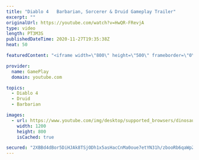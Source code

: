 ```yaml
---
title: "Diablo 4   Barbarian, Sorcerer & Druid Gameplay Trailer"
excerpt: ""
originalUrl: https://youtube.com/watch?v=HwQR-FRevjA
type: video
length: PT3M3S
publishedDateTime: 2020-11-27T19:35:38Z
heat: 50

featuredContent: "<iframe width=\"800\" height=\"500\" frameborder=\"0\" src=\"https://www.youtube.com/embed/HwQR-FRevjA\" allow=\"accelerometer; autoplay; encrypted-media; gyroscope; picture-in-picture\" allowfullscreen></iframe>"

provider:
  name: GamePlay
  domain: youtube.com

topics:
  - Diablo 4
  - Druid
  - Barbarian

images:
  - url: https://www.youtube.com/img/desktop/supported_browsers/dinosaur.png
    width: 1200
    height: 800
    isCached: true

secured: "2XBBd4dBor5DiHJAk8TSjODh1x5asHacCnMa0oue7etYN31h/zbooRb6qaWpZlCBGM0Z+W75NzJaLlYnt38KhjX/2k5MvFNEGw1H1P/h+kDrHtqqBlNOCrorM4KMFuipGMa+yf2Ei+w01prragZWpy8JRXLRDd6Q1ldESp6PCjexE34Ls3KZBUnAdwjnU2k/AQ7DK28sOsvk/bbfvbCI0yWeq6VbQ+Fs6Zbmhrrysw27mWv15IKQ7dkKJ/ZXDkXcliubmmdDRTno7f6zyn3D0H2IJ6VBLfoXZHqArj3NSsouPp3gv6tBZtTECQgoiLh0dOGqTZ7YwzSQxkuL+r3+ID8i+qgtuPmnSKzI2ZFScRsvF6LVIxrDWzsVBiLEGSVR8f7b+4WEVc6KQaydJFdCC/fs0KK2orgQsRQZuqouznI=;bROdPc/A2nDC5/XNZ0YjyA=="
---
```


